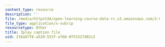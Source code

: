 ```yaml
---
content_type: resource
description: ''
file: /media/https%3A/open-learning-course-data-rc.s3.amazonaws.com/2-003sc-engineering-dynamics-fall-2011/216a87f8a520553faf680f53327d82c2_63sIgMvBuEQ.vtt
file_type: application/x-subrip
resourcetype: Other
title: 3play caption file
uid: 216a87f8-a520-553f-af68-0f53327d82c2
---
```

